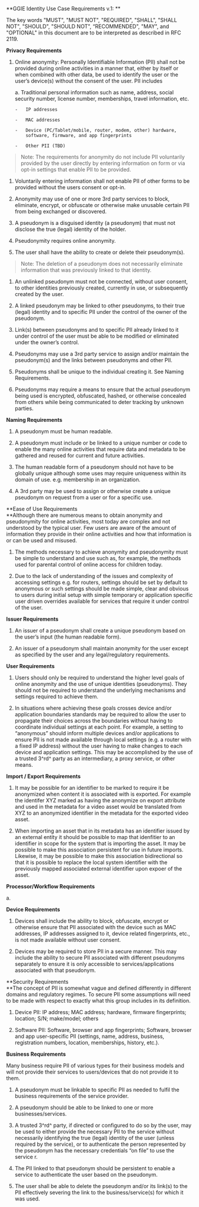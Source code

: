 **GGIE Identity Use Case Requirements v.1: **

The key words "MUST", "MUST NOT", "REQUIRED", "SHALL", "SHALL NOT",
"SHOULD", "SHOULD NOT", “RECOMMENDED", "MAY", and "OPTIONAL" in this
document are to be interpreted as described in RFC 2119.

**Privacy Requirements**

1.  Online anonymity: Personally Identifiable Information (PII) shall
    not be provided during online activities in a manner that, either by
    itself or when combined with other data, be used to identify the
    user or the user’s device(s) without the consent of the user. PII
    includes

    a.  Traditional personal information such as name, address, social
        security number, license number, memberships, travel
        information, etc.

        -   IP addresses

        -   MAC addresses

        -   Device (PC/Tablet/mobile, router, modem, other) hardware,
            software, firmware, and app fingerprints

        -   Other PII (TBD)

> Note: The requirements for anonymity do not include PII voluntarily
> provided by the user directly by entering information on form or via
> opt-in settings that enable PII to be provided.

1.  Voluntarily entering information shall not enable PII of other forms
    to be provided without the users consent or opt-in.

2.  Anonymity may use of one or more 3rd party services to block,
    eliminate, encrypt, or obfuscate or otherwise make unusable certain
    PII from being exchanged or discovered.

3.  A pseudonym is a disguised identity (a pseudonym) that must not
    disclose the true (legal) identity of the holder.

4.  Pseudonymity requires online anonymity.

5.  The user shall have the ability to create or delete
    their pseudonym(s).

> Note: The deletion of a pseudonym does not necessarily eliminate
> information that was previously linked to that identity.

1.  An unlinked pseudonym must not be connected, without user consent,
    to other identities previously created, currently in use, or
    subsequently created by the user.

2.  A linked pseudonym may be linked to other pseudonyms, to their
    true (legal) identity and to specific PII under the control of the
    owner of the pseudonym.

3.  Link(s) between pseudonyms and to specific PII already linked to it
    under control of the user must be able to be modified or eliminated
    under the owner’s control.

4.  Pseudonyms may use a 3rd party service to assign and/or maintain
    the pseudonym(s) and the links between pseudonyms and other PII.

5.  Pseudonyms shall be unique to the individual creating it. See
    Naming Requirements.

6.  Pseudonyms may require a means to ensure that the actual pseudonym
    being used is encrypted, obfuscated, hashed, or otherwise concealed
    from others while being communicated to deter tracking by
    unknown parties.

**Naming Requirements**

1.  A pseudonym must be human readable.

2.  A pseudonym must include or be linked to a unique number or code to
    enable the many online activities that require data and metadata to
    be gathered and reused for current and future activities.

3.  The human readable form of a pseudonym should not have to be
    globally unique although some uses may require uniqueness within its
    domain of use. e.g. membership in an organization.

4.  A 3rd party may be used to assign or otherwise create a unique
    pseudonym on request from a user or for a specific use.

**Ease of Use Requirements\
**Although there are numerous means to obtain anonymity and pseudonymity
for online activities, most today are complex and not understood by the
typical user. Few users are aware of the amount of information they
provide in their online activities and how that information is or can be
used and misused.

1.  The methods necessary to achieve anonymity and pseudonymity must be
    simple to understand and use such as, for example, the methods used
    for parental control of online access for children today.

2.  Due to the lack of understanding of the issues and complexity of
    accessing settings e.g. for routers, settings should be set by
    default to anonymous or such settings should be made simple, clear
    and obvious to users during initial setup with simple temporary or
    application specific user driven overrides available for services
    that require it under control of the user.

**Issuer Requirements**

1.  An issuer of a pseudonym shall create a unique pseudonym based on
    the user’s input (the human readable form).

2.  An issuer of a pseudonym shall maintain anonymity for the user
    except as specified by the user and any
    legal/regulatory requirements.

**User Requirements**

1.  Users should only be required to understand the higher level goals
    of online anonymity and the use of unique identities (pseudonyms).
    They should not be required to understand the underlying mechanisms
    and settings required to achieve them.

2.  In situations where achieving these goals crosses device and/or
    application boundaries standards may be required to allow the user
    to propagate their choices across the boundaries without having to
    coordinate individual settings at each point. For example, a setting
    to “anonymous” should inform multiple devices and/or applications to
    ensure PII is not made available through local settings (e.g. a
    router with a fixed IP address) without the user having to make
    changes to each device and application settings. This may be
    accomplished by the use of a trusted 3^rd^ party as an intermediary,
    a proxy service, or other means.

**Import / Export Requirements**

1. It may be possible for an identifier to be marked to require it be anonymized when content it is associated with is exported.  For example the identifer XYZ marked as having the anonymize on export attribute and used in the metadata for a video asset would be translated from XYZ to an anonymized identifier in the metadata for the exported video asset.

2. When importing an asset that in its metadata has an identifier issued by an external entity it should be possible to map that idenfitier to an identifier in scope for the system that is importing the asset.   It may be possible to make this association persistent for use in future imports. Likewise, it may be possible to make this association bidirectional so that it is possible to replace the local system identifier with the previously mapped associated external identifier upon expoer of the asset.

**Processor/Workflow Requirements**

a.  

**Device Requirements**

1.  Devices shall include the ability to block, obfuscate, encrypt or
    otherwise ensure that PII associated with the device such as MAC
    addresses, IP addresses assigned to it, device related fingerprints,
    etc., is not made available without user consent.

2.  Devices may be required to store PII in a secure manner. This may
    include the ability to secure PII associated with different
    pseudonyms separately to ensure it is only accessible to
    services/applications associated with that pseudonym.

**Security Requirements\
**The concept of PII is somewhat vague and defined differently in
different domains and regulatory regimes. To secure PII some assumptions
will need to be made with respect to exactly what this group includes in
its definition.

1.  Device PII: IP address; MAC address; hardware, firmware
    fingerprints; location; S/N; make/model; others

2.  Software PII: Software, browser and app fingerprints; Software,
    browser and app user-specific PII (settings, name, address,
    business, registration numbers, location, memberships,
    history, etc.).

**Business Requirements**

Many business require PII of various types for their business models and
will not provide their services to users/devices that do not provide it
to them.

1.  A pseudonym must be linkable to specific PII as needed to fulfil the
    business requirements of the service provider.

2.  A pseudonym should be able to be linked to one or
    more businesses/services.

3.  A trusted 3^rd^ party, if directed or configured to do so by the
    user, may be used to either provide the necessary PII to the service
    without necessarily identifying the true (legal) identity of the
    user (unless required by the service), or to authenticate the person
    represented by the pseudonym has the necessary credentials “on file”
    to use the service r.

4.  The PII linked to that pseudonym should be persistent to enable a
    service to authenticate the user based on the pseudonym.

5.  The user shall be able to delete the pseudonym and/or its link(s) to
    the PII effectively severing the link to the business/service(s) for
    which it was used.


